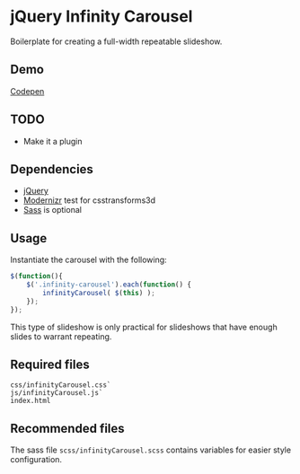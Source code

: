 # jQuery Infinity Carousel
Boilerplate for creating a full-width repeatable slideshow.

## Demo
[Codepen](http://codepen.io/allin/pen/QwNGBb)

## TODO
- Make it a plugin

## Dependencies

- [jQuery](http://jquery.com/)
- [Modernizr](http://modernizr.com/) test for csstransforms3d
- [Sass](http://sass-lang.com/) is optional

## Usage
Instantiate the carousel with the following:
```javascript
$(function(){
    $('.infinity-carousel').each(function() {
        infinityCarousel( $(this) );
    });
});
```
This type of slideshow is only practical for slideshows that have enough slides to warrant repeating.


## Required files
```
css/infinityCarousel.css`
js/infinityCarousel.js`
index.html
```

## Recommended files
The sass file `scss/infinityCarousel.scss` contains variables for easier style configuration.